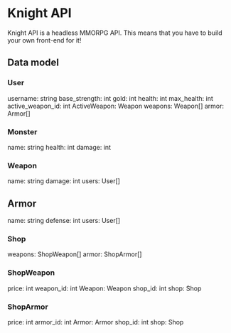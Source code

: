 # Knight API
Knight API is a headless MMORPG API. This means that you have to build your own front-end for it!

## Data model

### User
username: string
base_strength: int
gold: int
health: int
max_health: int
active_weapon_id: int
ActiveWeapon: Weapon
weapons: Weapon[]
armor: Armor[]

### Monster
name: string
health: int
damage: int

### Weapon
name: string
damage: int
users: User[]

## Armor
name: string
defense: int
users: User[]






### Shop
weapons: ShopWeapon[]
armor: ShopArmor[]

### ShopWeapon
price: int
weapon_id: int
Weapon: Weapon
shop_id: int
shop: Shop

### ShopArmor
price: int
armor_id: int
Armor: Armor
shop_id: int
shop: Shop

